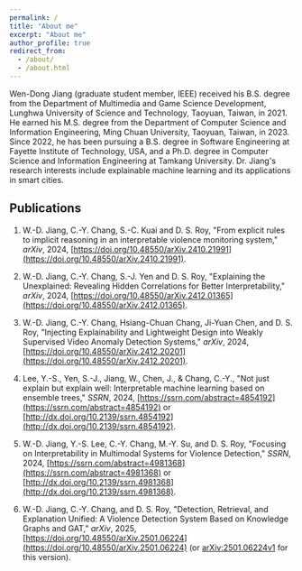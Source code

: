 ```yaml
---
permalink: /
title: "About me"
excerpt: "About me"
author_profile: true
redirect_from: 
  - /about/
  - /about.html
---
```


Wen-Dong Jiang (graduate student member, IEEE) received his B.S. degree from the Department of Multimedia and Game Science Development, Lunghwa University of Science and Technology, Taoyuan, Taiwan, in 2021. He earned his M.S. degree from the Department of Computer Science and Information Engineering, Ming Chuan University, Taoyuan, Taiwan, in 2023. Since 2022, he has been pursuing a B.S. degree in Software Engineering at Fayette Institute of Technology, USA, and a Ph.D. degree in Computer Science and Information Engineering at Tamkang University. Dr. Jiang's research interests include explainable machine learning and its applications in smart cities.

## Publications
1. W.-D. Jiang, C.-Y. Chang, S.-C. Kuai and D. S. Roy, "From explicit rules to implicit reasoning in an interpretable violence monitoring system," *arXiv*, 2024, [https://doi.org/10.48550/arXiv.2410.21991](https://doi.org/10.48550/arXiv.2410.21991).

2. W.-D. Jiang, C.-Y. Chang, S.-J. Yen and D. S. Roy, "Explaining the Unexplained: Revealing Hidden Correlations for Better Interpretability," *arXiv*, 2024, [https://doi.org/10.48550/arXiv.2412.01365](https://doi.org/10.48550/arXiv.2412.01365).

3. W.-D. Jiang, C.-Y. Chang, Hsiang-Chuan Chang, Ji-Yuan Chen, and D. S. Roy, "Injecting Explainability and Lightweight Design into Weakly Supervised Video Anomaly Detection Systems," *arXiv*, 2024, [https://doi.org/10.48550/arXiv.2412.20201](https://doi.org/10.48550/arXiv.2412.20201).

4. Lee, Y.-S., Yen, S.-J., Jiang, W., Chen, J., & Chang, C.-Y., "Not just explain but explain well: Interpretable machine learning based on ensemble trees," *SSRN*, 2024, [https://ssrn.com/abstract=4854192](https://ssrn.com/abstract=4854192) or [http://dx.doi.org/10.2139/ssrn.4854192](http://dx.doi.org/10.2139/ssrn.4854192).

5. W.-D. Jiang, Y.-S. Lee, C.-Y. Chang, M.-Y. Su, and D. S. Roy, "Focusing on Interpretability in Multimodal Systems for Violence Detection," *SSRN*, 2024, [https://ssrn.com/abstract=4981368](https://ssrn.com/abstract=4981368) or [http://dx.doi.org/10.2139/ssrn.4981368](http://dx.doi.org/10.2139/ssrn.4981368).

6. W.-D. Jiang, C.-Y. Chang, and D. S. Roy, "Detection, Retrieval, and Explanation Unified: A Violence Detection System Based on Knowledge Graphs and GAT," *arXiv*, 2025, [https://doi.org/10.48550/arXiv.2501.06224](https://doi.org/10.48550/arXiv.2501.06224) (or [arXiv:2501.06224v1](https://arxiv.org/abs/2501.06224v1) for this version).


